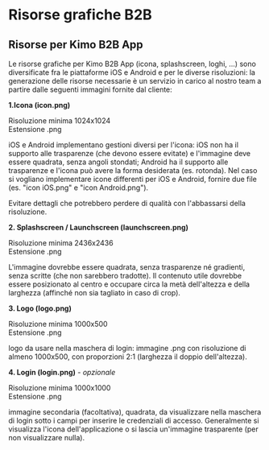 # Risorse grafiche B2B

## Risorse per Kimo B2B App

Le risorse grafiche per Kimo B2B App \(icona, splashscreen, loghi, ...\) sono diversificate fra le piattaforme iOS e Android e per le diverse risoluzioni: la generazione delle risorse necessarie è un servizio in carico al nostro team a partire dalle seguenti immagini fornite dal cliente:

**1.Icona \(icon.png\)**

Risoluzione minima 1024x1024  
Estensione .png

iOS e Android implementano gestioni diversi per l'icona: iOS non ha il supporto alle trasparenze \(che devono essere evitate\) e l'immagine deve essere quadrata, senza angoli stondati; Android ha il supporto alle trasparenze e l'icona può avere la forma desiderata \(es. rotonda\). Nel caso si vogliano implementare icone differenti per iOS e Android, fornire due file \(es. "icon iOS.png" e "icon Android.png"\).

Evitare dettagli che potrebbero perdere di qualità con l'abbassarsi della risoluzione. 

**2. Splashscreen / Launchscreen \(launchscreen.png\)** 

Risoluzione minima 2436x2436  
Estensione .png

L'immagine dovrebbe essere quadrata, senza trasparenze né gradienti, senza scritte \(che non sarebbero tradotte\). Il contenuto utile dovrebbe essere posizionato al centro e occupare circa la metà dell'altezza e della larghezza \(affinché non sia tagliato in caso di crop\).

**3. Logo \(logo.png\)**

Risoluzione minima 1000x500   
Estensione .png

logo da usare nella maschera di login: immagine .png con risoluzione di almeno 1000x500, con proporzioni 2:1 \(larghezza il doppio dell'altezza\).

**4. Login \(login.png\)** _- opzionale_

Risoluzione minima 1000x1000  
Estensione .png

immagine secondaria \(facoltativa\), quadrata, da visualizzare nella maschera di login sotto i campi per inserire le credenziali di accesso. Generalmente si visualizza l'icona dell'applicazione o si lascia un'immagine trasparente \(per non visualizzare nulla\).  


